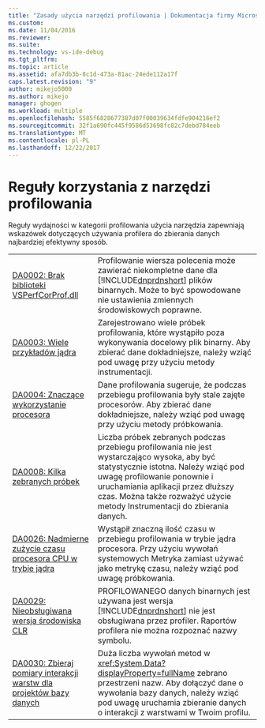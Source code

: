 ```yaml
---
title: "Zasady użycia narzędzi profilowania | Dokumentacja firmy Microsoft"
ms.custom: 
ms.date: 11/04/2016
ms.reviewer: 
ms.suite: 
ms.technology: vs-ide-debug
ms.tgt_pltfrm: 
ms.topic: article
ms.assetid: afa7db3b-8c1d-473a-81ac-24ede112a17f
caps.latest.revision: "9"
author: mikejo5000
ms.author: mikejo
manager: ghogen
ms.workload: multiple
ms.openlocfilehash: 5585f6828677387d07f00039634fdfe904216ef2
ms.sourcegitcommit: 32f1a690fc445f9586d53698fc82c7debd784eeb
ms.translationtype: MT
ms.contentlocale: pl-PL
ms.lasthandoff: 12/22/2017
---
```

# <a name="profiling-tools-usage-rules"></a>Reguły korzystania z narzędzi profilowania
Reguły wydajności w kategorii profilowania użycia narzędzia zapewniają wskazówek dotyczących używania profilera do zbierania danych najbardziej efektywny sposób.  
  
|||  
|-|-|  
|[DA0002: Brak biblioteki VSPerfCorProf.dll](../profiling/da0002-vsperfcorprof-dll-is-missing.md)|Profilowanie wiersza polecenia może zawierać niekompletne dane dla [!INCLUDE[dnprdnshort](../code-quality/includes/dnprdnshort_md.md)] plików binarnych. Może to być spowodowane nie ustawienia zmiennych środowiskowych poprawne.|  
|[DA0003: Wiele przykładów jądra](../profiling/da0003-many-kernel-samples.md)|Zarejestrowano wiele próbek profilowania, które wystąpiło poza wykonywania docelowy plik binarny. Aby zbierać dane dokładniejsze, należy wziąć pod uwagę przy użyciu metody instrumentacji.|  
|[DA0004: Znaczące wykorzystanie procesora](../profiling/da0004-high-processor-usage.md)|Dane profilowania sugeruje, że podczas przebiegu profilowania były stale zajęte procesorów. Aby zbierać dane dokładniejsze, należy wziąć pod uwagę przy użyciu metody próbkowania.|  
|[DA0008: Kilka zebranych próbek](../profiling/da0008-few-samples-collected.md)|Liczba próbek zebranych podczas przebiegu profilowania nie jest wystarczająco wysoka, aby być statystycznie istotna. Należy wziąć pod uwagę profilowanie ponownie i uruchamiania aplikacji przez dłuższy czas. Można także rozważyć użycie metody Instrumentacji do zbierania danych.|  
|[DA0026: Nadmierne zużycie czasu procesora CPU w trybie jądra](../profiling/da0026-excessive-kernel-cpu-time-processing.md)|Wystąpił znaczną ilość czasu w przebiegu profilowania w trybie jądra procesora. Przy użyciu wywołań systemowych Metryka zamiast używać jako metrykę czasu, należy wziąć pod uwagę próbkowania.|  
|[DA0029: Nieobsługiwana wersja środowiska CLR](../profiling/da0029-unsupported-clr-version.md)|PROFILOWANEGO danych binarnych jest używana jest wersja [!INCLUDE[dnprdnshort](../code-quality/includes/dnprdnshort_md.md)] nie jest obsługiwana przez profiler. Raportów profilera nie można rozpoznać nazwy symbolu.|  
|[DA0030: Zbieraj pomiary interakcji warstw dla projektów bazy danych](../profiling/da0030-gather-tier-interaction-measurements-for-database-projects.md)|Duża liczba wywołań metod w <xref:System.Data?displayProperty=fullName> zebrano przestrzeni nazw. Aby dołączyć dane o wywołania bazy danych, należy wziąć pod uwagę uruchamia zbieranie danych o interakcji z warstwami w Twoim profilu.|
